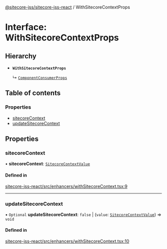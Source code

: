 [@sitecore-jss/sitecore-jss-react](../README.md) / WithSitecoreContextProps

# Interface: WithSitecoreContextProps

## Hierarchy

- **`WithSitecoreContextProps`**

  ↳ [`ComponentConsumerProps`](ComponentConsumerProps.md)

## Table of contents

### Properties

- [sitecoreContext](WithSitecoreContextProps.md#sitecorecontext)
- [updateSitecoreContext](WithSitecoreContextProps.md#updatesitecorecontext)

## Properties

### sitecoreContext

• **sitecoreContext**: [`SitecoreContextValue`](../README.md#sitecorecontextvalue)

#### Defined in

[sitecore-jss-react/src/enhancers/withSitecoreContext.tsx:9](https://github.com/Sitecore/jss/blob/e2c716474/packages/sitecore-jss-react/src/enhancers/withSitecoreContext.tsx#L9)

___

### updateSitecoreContext

• `Optional` **updateSitecoreContext**: ``false`` \| (`value`: [`SitecoreContextValue`](../README.md#sitecorecontextvalue)) => `void`

#### Defined in

[sitecore-jss-react/src/enhancers/withSitecoreContext.tsx:10](https://github.com/Sitecore/jss/blob/e2c716474/packages/sitecore-jss-react/src/enhancers/withSitecoreContext.tsx#L10)
